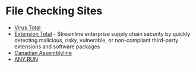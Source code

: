 # File Checking Sites

* [Virus Total](https://www.virustotal.com/)
* [Extension Total](https://www.extensiontotal.com/) - Streamline enterprise supply chain security by quickly detecting malicious, risky, vulnerable, or non-compliant third-party extensions and software packages
* [Canadian Assemblyline](https://cyber.gc.ca/en/assemblyline)
* [ANY.RUN](https://any.run)
